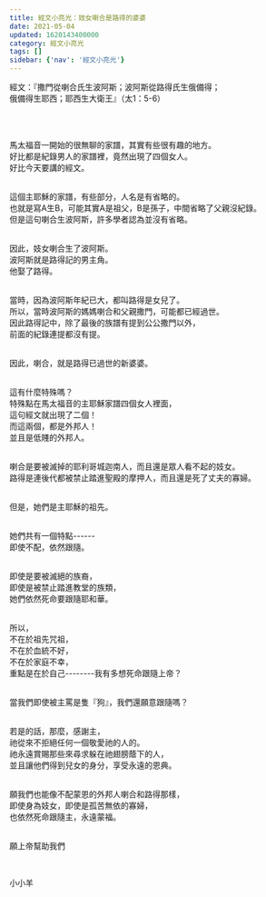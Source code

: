 ```yaml
---
title: 經文小亮光：妓女喇合是路得的婆婆
date: 2021-05-04
updated: 1620143400000
category: 經文小亮光
tags: []
sidebar: {'nav': '經文小亮光'}
---
```


<p>經文：『撒門從喇合氏生波阿斯；波阿斯從路得氏生俄備得；<br/>
俄備得生耶西；耶西生大衛王』（太1：5-6）</p>
<p> </p>
<p><br/>
馬太福音一開始的很無聊的家譜，其實有些很有趣的地方。<br/>
好比都是紀錄男人的家譜裡，竟然出現了四個女人。<br/>
好比今天要講的經文。</p>
<p><br/>
這個主耶穌的家譜，有些部分，人名是有省略的。<br/>
也就是寫A生B，可能其實A是祖父，B是孫子，中間省略了父親沒紀錄。<br/>
但是這句喇合生波阿斯，許多學者認為並沒有省略。</p>
<p><br/>
因此，妓女喇合生了波阿斯。<br/>
波阿斯就是路得記的男主角。<br/>
他娶了路得。</p>
<p><br/>
當時，因為波阿斯年紀已大，都叫路得是女兒了。<br/>
所以，當時波阿斯的媽媽喇合和父親撒門，可能都已經過世。<br/>
因此路得記中，除了最後的族譜有提到公公撒門以外，<br/>
前面的紀錄連提都沒有提。</p>
<p><br/>
因此，喇合，就是路得已過世的新婆婆。</p>
<p><br/>
這有什麼特殊嗎？<br/>
特殊點在馬太福音的主耶穌家譜四個女人裡面，<br/>
這句經文就出現了二個！<br/>
而這兩個，都是外邦人！<br/>
並且是低賤的外邦人。</p>
<p><br/>
喇合是要被滅掉的耶利哥城迦南人，而且還是眾人看不起的妓女。<br/>
路得是連後代都被禁止踏進聖殿的摩押人，而且還是死了丈夫的寡婦。</p>
<p><br/>
但是，她們是主耶穌的祖先。</p>
<p><br/>
她們共有一個特點------<br/>
即使不配，依然跟隨。</p>
<p><br/>
即使是要被滅絕的族裔，<br/>
即使是被禁止踏進教堂的族類，<br/>
她們依然死命要跟隨耶和華。</p>
<p><br/>
所以，<br/>
不在於祖先咒祖，<br/>
不在於血統不好，<br/>
不在於家庭不幸，<br/>
重點是在於自己--------我有多想死命跟隨上帝？</p>
<p><br/>
當我們即使被主罵是隻『狗』，我們還願意跟隨嗎？</p>
<p><br/>
若是的話，那麼，感謝主，<br/>
祂從來不拒絕任何一個敬愛祂的人的。<br/>
祂永遠賞賜那些來尋求躲在祂翅膀蔭下的人，<br/>
並且讓他們得到兒女的身分，享受永遠的恩典。</p>
<p><br/>
願我們也能像不配蒙恩的外邦人喇合和路得那樣，<br/>
即使身為妓女，即使是孤苦無依的寡婦，<br/>
也依然死命跟隨主，永遠蒙福。</p>
<p><br/>
願上帝幫助我們</p>
<p> </p>
<p>小小羊</p>
